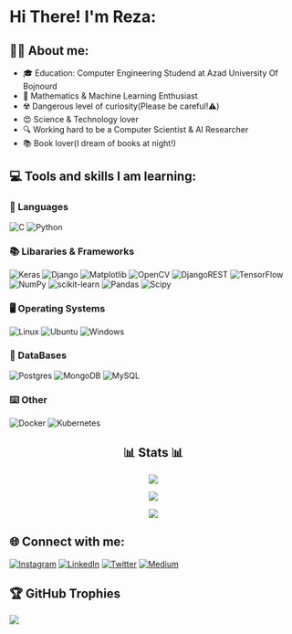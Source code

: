 # Hi There! I'm Reza:

## 👨‍💻 About me:
- 🎓 Education:  Computer Engineering Studend at Azad University Of Bojnourd
- 🧠 Mathematics & Machine Learning Enthusiast
- ☢️ Dangerous level of curiosity(Please be careful!⚠️)
- 😍 Science & Technology lover
- 🔍 Working hard to be a Computer Scientist & AI Researcher
- 📚 Book lover(I dream of books at night!)

## 💻 Tools and skills I am learning:
### 📜 Languages
![C](https://img.shields.io/badge/c-%2300599C.svg?style=for-the-badge&logo=c&logoColor=white) ![Python](https://img.shields.io/badge/python-3670A0?style=for-the-badge&logo=python&logoColor=ffdd54)  

### 📚 Libararies & Frameworks
![Keras](https://img.shields.io/badge/Keras-%23D00000.svg?style=for-the-badge&logo=Keras&logoColor=white) ![Django](https://img.shields.io/badge/django-%23092E20.svg?style=for-the-badge&logo=django&logoColor=white)
![Matplotlib](https://img.shields.io/badge/Matplotlib-%23ffffff.svg?style=for-the-badge&logo=Matplotlib&logoColor=black) ![OpenCV](https://img.shields.io/badge/opencv-%23white.svg?style=for-the-badge&logo=opencv&logoColor=white) ![DjangoREST](https://img.shields.io/badge/DJANGO-REST-ff1709?style=for-the-badge&logo=django&logoColor=white&color=ff1709&labelColor=gray)
![TensorFlow](https://img.shields.io/badge/TensorFlow-%23FF6F00.svg?style=for-the-badge&logo=TensorFlow&logoColor=white) ![NumPy](https://img.shields.io/badge/numpy-%23013243.svg?style=for-the-badge&logo=numpy&logoColor=white) ![scikit-learn](https://img.shields.io/badge/scikit--learn-%23F7931E.svg?style=for-the-badge&logo=scikit-learn&logoColor=white)
![Pandas](https://img.shields.io/badge/pandas-%23150458.svg?style=for-the-badge&logo=pandas&logoColor=white) ![Scipy](https://img.shields.io/badge/SciPy-%230C55A5.svg?style=for-the-badge&logo=scipy&logoColor=%white)  

### 🖥️ Operating Systems
![Linux](https://img.shields.io/badge/Linux-FCC624?style=for-the-badge&logo=linux&logoColor=black)
![Ubuntu](https://img.shields.io/badge/Ubuntu-E95420?style=for-the-badge&logo=ubuntu&logoColor=white)
![Windows](https://img.shields.io/badge/Windows-0078D6?style=for-the-badge&logo=windows&logoColor=white)  

### 💾 DataBases
![Postgres](https://img.shields.io/badge/postgres-%23316192.svg?style=for-the-badge&logo=postgresql&logoColor=white) ![MongoDB](https://img.shields.io/badge/MongoDB-%234ea94b.svg?style=for-the-badge&logo=mongodb&logoColor=white) ![MySQL](https://img.shields.io/badge/mysql-%2300000f.svg?style=for-the-badge&logo=mysql&logoColor=white)    

### ⌨️ Other
![Docker](https://img.shields.io/badge/docker-%230db7ed.svg?style=for-the-badge&logo=docker&logoColor=white) ![Kubernetes](https://img.shields.io/badge/kubernetes-%23326ce5.svg?style=for-the-badge&logo=kubernetes&logoColor=white)

<h2 align="center">📊 Stats 📊</h2>
<p align="center">
<img src="https://github-readme-stats.vercel.app/api?username=RezaGhasemzadeh&theme=radical&hide_border=false&include_all_commits=false&count_private=false" /><br/>
</p>
<p align="center">
  <img src="https://github-readme-streak-stats.herokuapp.com/?user=RezaGhasemzadeh&theme=radical&hide_border=false" /><br/>
</p>
<p align="center">
<img src="https://github-readme-stats.vercel.app/api/top-langs/?username=RezaGhasemzadeh&theme=radical&hide_border=false&include_all_commits=false&count_private=false&layout=compact" />
</p>

## 🌐 Connect with me:
[![Instagram](https://img.shields.io/badge/Instagram-%23E4405F.svg?logo=Instagram&logoColor=white)](https://instagram.com/reza.gh82302) [![LinkedIn](https://img.shields.io/badge/LinkedIn-%230077B5.svg?logo=linkedin&logoColor=white)](https://linkedin.com/in/RezaGhasemzadeh) [![Twitter](https://img.shields.io/badge/Twitter-%231DA1F2.svg?logo=Twitter&logoColor=white)](https://twitter.com/Reza.Gh8230) [![Medium](https://img.shields.io/badge/Medium-12100E?logo=medium&logoColor=white)](https://medium.com/@RezaGhasemzadeh)

## 🏆 GitHub Trophies
![](https://github-profile-trophy.vercel.app/?username=RezaGhasemzadeh&theme=onedark&no-frame=false&no-bg=true&margin-w=4)

